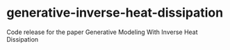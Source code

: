 # generative-inverse-heat-dissipation
Code release for the paper Generative Modeling With Inverse Heat Dissipation
